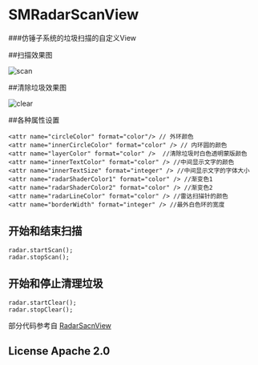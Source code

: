 # SMRadarScanView

###仿锤子系统的垃圾扫描的自定义View

##扫描效果图

![scan](https://github.com/asdzheng/SMRadarScanView/blob/master/gif/scan.gif)

##清除垃圾效果图

![clear](https://github.com/asdzheng/SMRadarScanView/blob/master/gif/clear.gif)

##各种属性设置

    <attr name="circleColor" format="color"/> // 外环颜色
    <attr name="innerCircleColor" format="color" /> // 内环圆的颜色
    <attr name="layerColor" format="color" />  //清除垃圾时白色透明蒙版颜色
    <attr name="innerTextColor" format="color" /> //中间显示文字的颜色
    <attr name="innerTextSize" format="integer" /> //中间显示文字的字体大小
    <attr name="radarShaderColor1" format="color" /> //渐变色1
    <attr name="radarShaderColor2" format="color" /> //渐变色2
    <attr name="radarLineColor" format="color" /> //雷达扫描针的颜色
    <attr name="borderWidth" format="integer" /> //最外白色环的宽度
    

## 开始和结束扫描

    radar.startScan();
    radar.stopScan();

## 开始和停止清理垃圾
    radar.startClear();
    radar.stopClear();


部分代码参考自 [RadarSacnView](https://github.com/gpfduoduo/RadarScanView)

## License Apache 2.0
